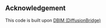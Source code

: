 ## Acknowledgement

This code is built upon [DBIM (DiffusionBridge)](https://github.com/thu-ml/DiffusionBridge/tree/main)
